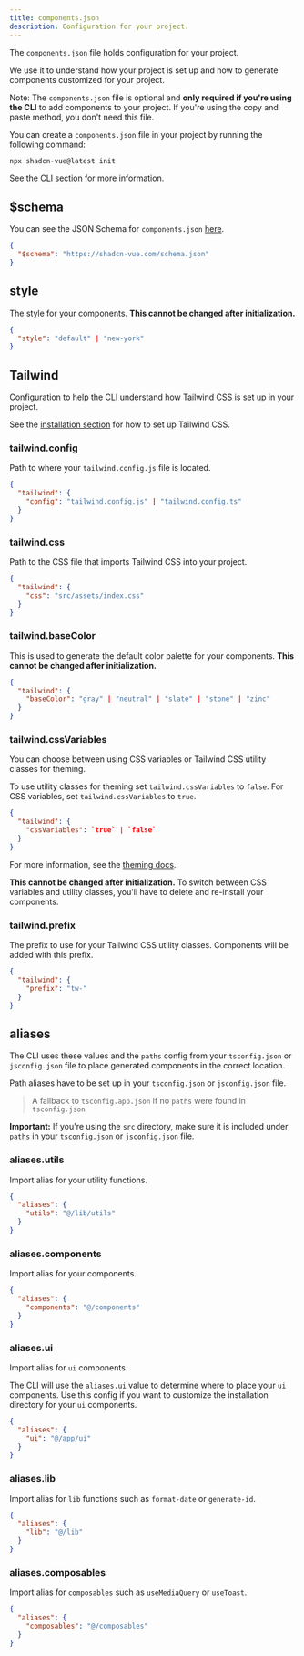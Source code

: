 ```yaml
---
title: components.json
description: Configuration for your project.
---
```


The `components.json` file holds configuration for your project.

We use it to understand how your project is set up and how to generate components customized for your project.

<Callout class="mt-6">

  Note: The `components.json` file is optional and **only required if you're using the CLI** to add components to your project. If you're using the copy
  and paste method, you don't need this file.

</Callout>

You can create a `components.json` file in your project by running the following command:

```bash
npx shadcn-vue@latest init
```

See the [CLI section](/docs/cli) for more information.

## $schema

You can see the JSON Schema for `components.json` [here](https://shadcn-vue.com/schema.json).

```json title="components.json"
{
  "$schema": "https://shadcn-vue.com/schema.json"
}
```

## style

The style for your components. **This cannot be changed after initialization.**

<!-- eslint-skip -->
```json title="components.json"
{
  "style": "default" | "new-york"
}
```

<ComponentPreview name="CardWithForm" />

## Tailwind

Configuration to help the CLI understand how Tailwind CSS is set up in your project.

See the [installation section](/docs/installation) for how to set up Tailwind CSS.

### tailwind.config

Path to where your `tailwind.config.js` file is located.

<!-- eslint-skip -->
```json title="components.json"
{
  "tailwind": {
    "config": "tailwind.config.js" | "tailwind.config.ts"
  }
}
```

### tailwind.css

Path to the CSS file that imports Tailwind CSS into your project.

```json title="components.json"
{
  "tailwind": {
    "css": "src/assets/index.css"
  }
}
```

### tailwind.baseColor

This is used to generate the default color palette for your components. **This cannot be changed after initialization.**

<!-- eslint-skip -->
```json title="components.json"
{
  "tailwind": {
    "baseColor": "gray" | "neutral" | "slate" | "stone" | "zinc"
  }
}
```

### tailwind.cssVariables

You can choose between using CSS variables or Tailwind CSS utility classes for theming.

To use utility classes for theming set `tailwind.cssVariables` to `false`. For CSS variables, set `tailwind.cssVariables` to `true`.

<!-- eslint-skip -->
```json title="components.json"
{
  "tailwind": {
    "cssVariables": `true` | `false`
  }
}
```

For more information, see the [theming docs](/docs/theming).

**This cannot be changed after initialization.** To switch between CSS variables and utility classes, you'll have to delete and re-install your components.

### tailwind.prefix

The prefix to use for your Tailwind CSS utility classes. Components will be added with this prefix.

```json title="components.json"
{
  "tailwind": {
    "prefix": "tw-"
  }
}
```

## aliases

The CLI uses these values and the `paths` config from your `tsconfig.json` or `jsconfig.json` file to place generated components in the correct location.

Path aliases have to be set up in your `tsconfig.json` or `jsconfig.json` file.

> A fallback to `tsconfig.app.json` if no `paths` were found in `tsconfig.json`

<Callout class="mt-6">

 **Important:** If you're using the `src` directory, make sure it is included
  under `paths` in your `tsconfig.json` or `jsconfig.json` file.

</Callout>

### aliases.utils

Import alias for your utility functions.

```json title="components.json"
{
  "aliases": {
    "utils": "@/lib/utils"
  }
}
```

### aliases.components

Import alias for your components.

```json title="components.json"
{
  "aliases": {
    "components": "@/components"
  }
}
```

### aliases.ui

Import alias for `ui` components.

The CLI will use the `aliases.ui` value to determine where to place your `ui` components. Use this config if you want to customize the installation directory for your `ui` components.

```json title="components.json"
{
  "aliases": {
    "ui": "@/app/ui"
  }
}
```

### aliases.lib

Import alias for `lib` functions such as `format-date` or `generate-id`.

```json title="components.json"
{
  "aliases": {
    "lib": "@/lib"
  }
}
```

### aliases.composables

Import alias for `composables` such as `useMediaQuery` or `useToast`.

```json title="components.json"
{
  "aliases": {
    "composables": "@/composables"
  }
}
```
